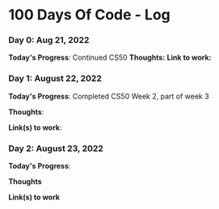 # 100 Days Of Code - Log

### Day 0: Aug 21, 2022

**Today's Progress**: Continued CS50
**Thoughts:** 
**Link to work:** 

### Day 1: August 22, 2022

**Today's Progress**: Completed CS50 Week 2, part of week 3

**Thoughts**: 

**Link(s) to work**:

### Day 2: August 23, 2022

**Today's Progress**: 

**Thoughts** 

**Link(s) to work**

